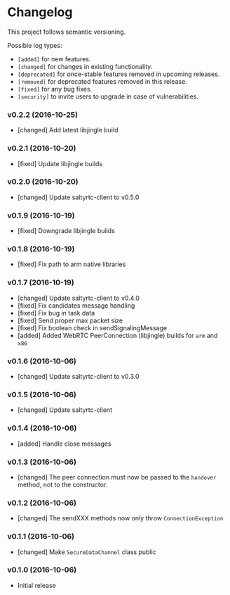 # Changelog

This project follows semantic versioning.

Possible log types:

- `[added]` for new features.
- `[changed]` for changes in existing functionality.
- `[deprecated]` for once-stable features removed in upcoming releases.
- `[removed]` for deprecated features removed in this release.
- `[fixed]` for any bug fixes.
- `[security]` to invite users to upgrade in case of vulnerabilities.


### v0.2.2 (2016-10-25)

- [changed] Add latest libjingle build

### v0.2.1 (2016-10-20)

- [fixed] Update libjingle builds

### v0.2.0 (2016-10-20)

- [changed] Update saltyrtc-client to v0.5.0

### v0.1.9 (2016-10-19)

- [fixed] Downgrade libjingle builds

### v0.1.8 (2016-10-19)

- [fixed] Fix path to arm native libraries

### v0.1.7 (2016-10-19)

- [changed] Update saltyrtc-client to v0.4.0
- [fixed] Fix candidates message handling
- [fixed] Fix bug in task data
- [fixed] Send proper max packet size
- [fixed] Fix boolean check in sendSignalingMessage
- [added] Added WebRTC PeerConnection (libjingle) builds for `arm` and `x86`

### v0.1.6 (2016-10-06)

- [changed] Update saltyrtc-client to v0.3.0

### v0.1.5 (2016-10-06)

- [changed] Update saltyrtc-client

### v0.1.4 (2016-10-06)

- [added] Handle close messages

### v0.1.3 (2016-10-06)

- [changed] The peer connection must now be passed to the `handover` method, not to the constructor.

### v0.1.2 (2016-10-06)

- [changed] The sendXXX methods now only throw `ConnectionException`

### v0.1.1 (2016-10-06)

- [changed] Make `SecureDataChannel` class public

### v0.1.0 (2016-10-06)

- Initial release

